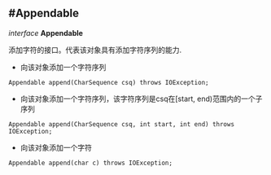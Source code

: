 #Appendable
---
*interface* **Appendable**

添加字符的接口。代表该对象具有添加字符序列的能力.

- 向该对象添加一个字符序列
```
Appendable append(CharSequence csq) throws IOException;
```

- 向该对象添加一个字符序列，该字符序列是csq在[start, end)范围内的一个子序列
```
Appendable append(CharSequence csq, int start, int end) throws IOException;
```

- 向该对象添加一个字符
```
Appendable append(char c) throws IOException;
```
